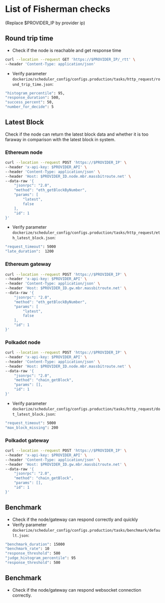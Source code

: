 # List of Fisherman checks
(Replace $PROVIDER_IP by provider ip)
## Round trip time
- Check if the node is reachable and get response time
```bash
curl --location --request GET 'https://$PROVIDER_IP/_rtt' \
--header 'Content-Type: application/json'
```
- Verify parameter `dockerize/scheduler_config/configs.production/tasks/http_request/round_trip_time.json`:
```bash
"histogram_percentile": 95,
"response_duration": 500,
"success_percent": 50,
"number_for_decide": 5
```
## Latest Block
Check if the node can return the latest block data and whether it is too faraway in comparison with the latest block in system.
### Ethereum node
```bash
curl --location --request POST 'https://$PROVIDER_IP' \
--header 'x-api-key: $PROVIDER_API' \
--header 'Content-Type: application/json' \
--header 'Host: $PROVIDER_ID.node.mbr.massbitroute.net' \
--data-raw '{
    "jsonrpc": "2.0",
    "method": "eth_getBlockByNumber",
    "params": [
        "latest",
        false
    ],
    "id": 1
}'
```
- Verify parameter `dockerize/scheduler_config/configs.production/tasks/http_request/eth_latest_block.json`:
```bash
"request_timeout": 5000
"late_duration":  1200
```
### Ethereum gateway
```bash
curl --location --request POST 'https://$PROVIDER_IP' \
--header 'x-api-key: $PROVIDER_API' \
--header 'Content-Type: application/json' \
--header 'Host: $PROVIDER_ID.gw.mbr.massbitroute.net' \
--data-raw '{
    "jsonrpc": "2.0",
    "method": "eth_getBlockByNumber",
    "params": [
        "latest",
        false
    ],
    "id": 1
}'
```
### Polkadot node
```bash
curl --location --request POST 'https://$PROVIDER_IP' \
--header 'x-api-key: $PROVIDER_API' \
--header 'Content-Type: application/json' \
--header 'Host: $PROVIDER_ID.node.mbr.massbitroute.net' \
--data-raw '{
    "jsonrpc": "2.0",
    "method": "chain_getBlock",
    "params": [],
    "id": 1
}'
```
- Verify parameter `dockerize/scheduler_config/configs.production/tasks/http_request/dot_latest_block.json`:
```bash
"request_timeout": 5000
"max_block_missing": 200
```
### Polkadot gateway
```bash
curl --location --request POST 'https://$PROVIDER_IP' \
--header 'x-api-key: $PROVIDER_API' \
--header 'Content-Type: application/json' \
--header 'Host: $PROVIDER_ID.gw.mbr.massbitroute.net' \
--data-raw '{
    "jsonrpc": "2.0",
    "method": "chain_getBlock",
    "params": [],
    "id": 1
}'
```

## Benchmark
- Check if the node/gateway can respond correctly and quickly
- Verify parameter `dockerize/scheduler_config/configs.production/tasks/benchmark/default.json`:

```bash
"benchmark_duration": 15000
"benchmark_rate": 10
"response_threshold": 500
"judge_histogram_percentile": 95
"response_threshold": 500
```

## Benchmark
- Check if the node/gateway can respond websocket connection correctly.
